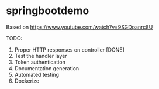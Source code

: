 # springbootdemo

Based on https://www.youtube.com/watch?v=9SGDpanrc8U

TODO:
1. Proper HTTP responses on controller [DONE]
2. Test the handler layer
3. Token authentication
4. Documentation generation
5. Automated testing
6. Dockerize
